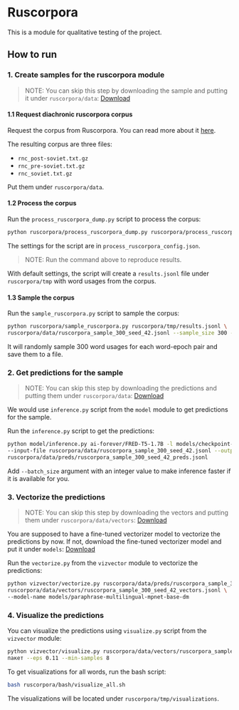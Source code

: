 # Ruscorpora

This is a module for qualitative testing of the project.

## How to run

### 1. Create samples for the ruscorpora module

> NOTE: You can skip this step by downloading the sample and putting it under `ruscorpora/data`:
> [Download](https://github.com/tatarinovst2/work-definition-modeling/issues/35)

#### 1.1 Request diachronic ruscorpora corpus

Request the corpus from Ruscorpora.
You can read more about it [here](https://ruscorpora.ru/page/corpora-datasets/).

The resulting corpus are three files:

- `rnc_post-soviet.txt.gz`
- `rnc_pre-soviet.txt.gz`
- `rnc_soviet.txt.gz`

Put them under `ruscorpora/data`.

#### 1.2 Process the corpus

Run the `process_ruscorpora_dump.py` script to process the corpus:

```bash
python ruscorpora/process_ruscorpora_dump.py ruscorpora/process_ruscorpora_20_words_config.json
```

The settings for the script are in `process_ruscorpora_config.json`.

> NOTE: Run the command above to reproduce results.

With default settings, the script will create a `results.jsonl` file under `ruscorpora/tmp`
with word usages from the corpus.

#### 1.3 Sample the corpus

Run the `sample_ruscorpora.py` script to sample the corpus:

```bash
python ruscorpora/sample_ruscorpora.py ruscorpora/tmp/results.jsonl \
ruscorpora/data/ruscorpora_sample_300_seed_42.jsonl --sample_size 300 --seed 42
```

It will randomly sample 300 word usages for each word-epoch pair and save them to a file.

### 2. Get predictions for the sample

> NOTE: You can skip this step by downloading the predictions and putting them
> under `ruscorpora/data`:
> [Download](https://github.com/tatarinovst2/work-definition-modeling/issues/36)

We would use `inference.py` script from the `model` module to get predictions for the sample.

Run the `inference.py` script to get the predictions:

```bash
python model/inference.py ai-forever/FRED-T5-1.7B -l models/checkpoint-41000
--input-file ruscorpora/data/ruscorpora_sample_300_seed_42.jsonl --output-file \
ruscorpora/data/preds/ruscorpora_sample_300_seed_42_preds.jsonl
```

Add `--batch_size` argument with an integer value to make inference faster
if it is available for you.

### 3. Vectorize the predictions

> NOTE: You can skip this step by downloading the vectors and putting them
> under `ruscorpora/data/vectors`:
> [Download](https://drive.google.com/file/d/1E4bzgejBOJGmM_JNChl7QQkvpULUndtl/view?usp=sharing)

You are supposed to have a fine-tuned vectorizer model to vectorize the predictions by now.
If not, download the fine-tuned vectorizer model and put it under `models`:
[Download](https://github.com/tatarinovst2/work-definition-modeling/issues/32)

Run the `vectorize.py` from the `vizvector` module to vectorize the predictions:

```bash
python vizvector/vectorize.py ruscorpora/data/preds/ruscorpora_sample_300_seed_42_preds.jsonl \
ruscorpora/data/vectors/ruscorpora_sample_300_seed_42_vectors.jsonl \
--model-name models/paraphrase-multilingual-mpnet-base-dm
```

### 4. Visualize the predictions

You can visualize the predictions using `visualize.py` script from the `vizvector` module:

```bash
python vizvector/visualize.py ruscorpora/data/vectors/ruscorpora_sample_300_seed_42_vectors.jsonl \
пакет --eps 0.11 --min-samples 8
```

To get visualizations for all words, run the bash script:

```bash
bash ruscorpora/bash/visualize_all.sh
```

The visualizations will be located under `ruscorpora/tmp/visualizations`.

